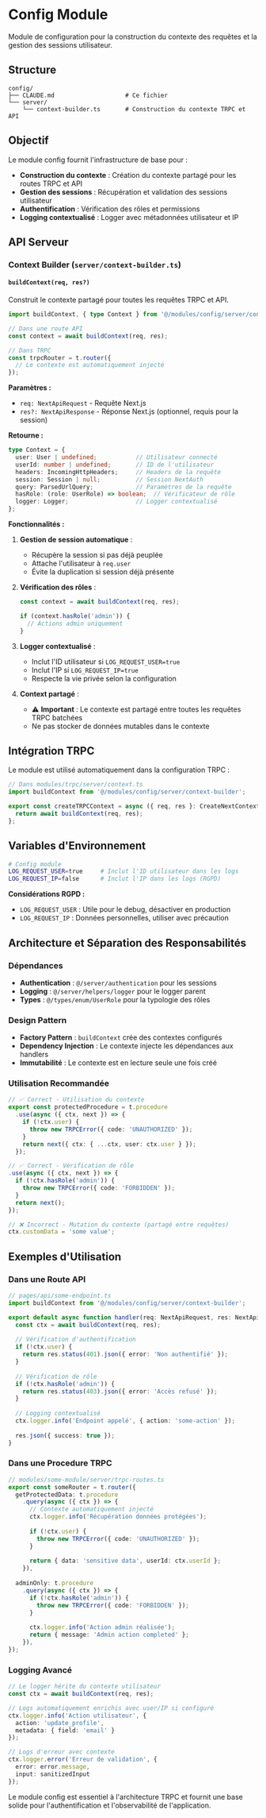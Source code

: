# Config Module

Module de configuration pour la construction du contexte des requêtes et la gestion des sessions utilisateur.

## Structure

```
config/
├── CLAUDE.md                    # Ce fichier
└── server/
    └── context-builder.ts       # Construction du contexte TRPC et API
```

## Objectif

Le module config fournit l'infrastructure de base pour :

- **Construction du contexte** : Création du contexte partagé pour les routes TRPC et API
- **Gestion des sessions** : Récupération et validation des sessions utilisateur
- **Authentification** : Vérification des rôles et permissions
- **Logging contextualisé** : Logger avec métadonnées utilisateur et IP

## API Serveur

### Context Builder (`server/context-builder.ts`)

#### `buildContext(req, res?)`

Construit le contexte partagé pour toutes les requêtes TRPC et API.

```typescript
import buildContext, { type Context } from '@/modules/config/server/context-builder';

// Dans une route API
const context = await buildContext(req, res);

// Dans TRPC
const trpcRouter = t.router({
  // Le contexte est automatiquement injecté
});
```

**Paramètres :**
- `req: NextApiRequest` - Requête Next.js
- `res?: NextApiResponse` - Réponse Next.js (optionnel, requis pour la session)

**Retourne :**
```typescript
type Context = {
  user: User | undefined;           // Utilisateur connecté
  userId: number | undefined;       // ID de l'utilisateur
  headers: IncomingHttpHeaders;     // Headers de la requête
  session: Session | null;          // Session NextAuth
  query: ParsedUrlQuery;            // Paramètres de la requête
  hasRole: (role: UserRole) => boolean;  // Vérificateur de rôle
  logger: Logger;                   // Logger contextualisé
};
```

**Fonctionnalités :**

1. **Gestion de session automatique** :
   - Récupère la session si pas déjà peuplée
   - Attache l'utilisateur à `req.user`
   - Évite la duplication si session déjà présente

2. **Vérification des rôles** :
   ```typescript
   const context = await buildContext(req, res);
   
   if (context.hasRole('admin')) {
     // Actions admin uniquement
   }
   ```

3. **Logger contextualisé** :
   - Inclut l'ID utilisateur si `LOG_REQUEST_USER=true`
   - Inclut l'IP si `LOG_REQUEST_IP=true` 
   - Respecte la vie privée selon la configuration

4. **Context partagé** :
   - ⚠️ **Important** : Le contexte est partagé entre toutes les requêtes TRPC batchées
   - Ne pas stocker de données mutables dans le contexte

## Intégration TRPC

Le module est utilisé automatiquement dans la configuration TRPC :

```typescript
// Dans modules/trpc/server/context.ts
import buildContext from '@/modules/config/server/context-builder';

export const createTRPCContext = async ({ req, res }: CreateNextContextOptions) => {
  return await buildContext(req, res);
};
```

## Variables d'Environnement

```bash
# Config module
LOG_REQUEST_USER=true     # Inclut l'ID utilisateur dans les logs
LOG_REQUEST_IP=false      # Inclut l'IP dans les logs (RGPD)
```

**Considérations RGPD :**
- `LOG_REQUEST_USER` : Utile pour le debug, désactiver en production
- `LOG_REQUEST_IP` : Données personnelles, utiliser avec précaution

## Architecture et Séparation des Responsabilités

### Dépendances
- **Authentication** : `@/server/authentication` pour les sessions
- **Logging** : `@/server/helpers/logger` pour le logger parent
- **Types** : `@/types/enum/UserRole` pour la typologie des rôles

### Design Pattern
- **Factory Pattern** : `buildContext` crée des contextes configurés
- **Dependency Injection** : Le contexte injecte les dépendances aux handlers
- **Immutabilité** : Le contexte est en lecture seule une fois créé

### Utilisation Recommandée

```typescript
// ✅ Correct - Utilisation du contexte
export const protectedProcedure = t.procedure
  .use(async ({ ctx, next }) => {
    if (!ctx.user) {
      throw new TRPCError({ code: 'UNAUTHORIZED' });
    }
    return next({ ctx: { ...ctx, user: ctx.user } });
  });

// ✅ Correct - Vérification de rôle
.use(async ({ ctx, next }) => {
  if (!ctx.hasRole('admin')) {
    throw new TRPCError({ code: 'FORBIDDEN' });
  }
  return next();
});

// ❌ Incorrect - Mutation du contexte (partagé entre requêtes)
ctx.customData = 'some value';
```

## Exemples d'Utilisation

### Dans une Route API

```typescript
// pages/api/some-endpoint.ts
import buildContext from '@/modules/config/server/context-builder';

export default async function handler(req: NextApiRequest, res: NextApiResponse) {
  const ctx = await buildContext(req, res);
  
  // Vérification d'authentification
  if (!ctx.user) {
    return res.status(401).json({ error: 'Non authentifié' });
  }
  
  // Vérification de rôle
  if (!ctx.hasRole('admin')) {
    return res.status(403).json({ error: 'Accès refusé' });
  }
  
  // Logging contextualisé
  ctx.logger.info('Endpoint appelé', { action: 'some-action' });
  
  res.json({ success: true });
}
```

### Dans une Procedure TRPC

```typescript
// modules/some-module/server/trpc-routes.ts
export const someRouter = t.router({
  getProtectedData: t.procedure
    .query(async ({ ctx }) => {
      // Contexte automatiquement injecté
      ctx.logger.info('Récupération données protégées');
      
      if (!ctx.user) {
        throw new TRPCError({ code: 'UNAUTHORIZED' });
      }
      
      return { data: 'sensitive data', userId: ctx.userId };
    }),
    
  adminOnly: t.procedure
    .query(async ({ ctx }) => {
      if (!ctx.hasRole('admin')) {
        throw new TRPCError({ code: 'FORBIDDEN' });
      }
      
      ctx.logger.info('Action admin réalisée');
      return { message: 'Admin action completed' };
    }),
});
```

### Logging Avancé

```typescript
// Le logger hérite du contexte utilisateur
const ctx = await buildContext(req, res);

// Logs automatiquement enrichis avec user/IP si configuré
ctx.logger.info('Action utilisateur', { 
  action: 'update_profile',
  metadata: { field: 'email' }
});

// Logs d'erreur avec contexte
ctx.logger.error('Erreur de validation', { 
  error: error.message,
  input: sanitizedInput 
});
```

Le module config est essentiel à l'architecture TRPC et fournit une base solide pour l'authentification et l'observabilité de l'application.